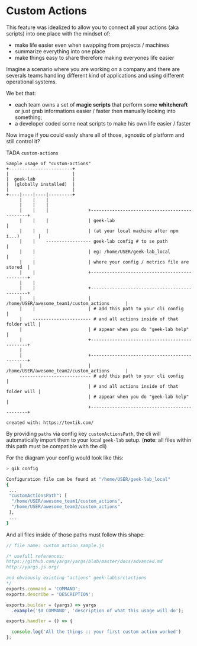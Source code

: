 # Custom Actions

This feature was idealized to allow you to connect all your actions (aka scripts) into one place with the mindset of:
- make life easier even when swapping from projects / machines
- summarize everything into one place
- make things easy to share therefore making everyones life easier

Imagine a scenario where you are working on a company and there are severals teams handling different kind of applications and using different operational systems.

We bet that:
- each team owns a set of **magic scripts** that perform some **whitchcraft** or just grab informations easier / faster then manually looking into something;
- a developer coded some neat scripts to make his own life easier / faster

Now image if you could easly share all of those, agnostic of platform and still control it?

TADA `custom-actions`

```
Sample usage of "custom-actions"
+------------------------+
|                        |
|  geek-lab              |
|  (globally installed)  |
|                        |
+----|----|----|---------+
     |    |    |
     |    |    |
     |    |    |               +----------------------------------------------+
     |    |    |               | geek-lab                                     |
     |    |    |               | (at your local machine after npm i...)       |
     |    |    ----------------- geek-lab config # to se path                 |
     |    |                    | eg: /home/USER/geek-lab_local                |
     |    |                    | where your config / metrics file are stored  |
     |    |                    +----------------------------------------------+
     |    |
     |    |                    +----------------------------------------------+
     |    |                    | /home/USER/awesome_team1/custom_actions      |
     |    |                    | # add this path to your cli config           |
     |    ---------------------- # and all actions inside of that folder will |
     |                         | # appear when you do "geek-lab help"         |
     |                         +----------------------------------------------+
     |
     |                         +----------------------------------------------+
     |                         | /home/USER/awesome_team2/custom_actions      |
     --------------------------- # add this path to your cli config           |
                               | # and all actions inside of that folder will |
                               | # appear when you do "geek-lab help"         |
                               +----------------------------------------------+

created with: https://textik.com/
```

By providing `paths` via config key `customActionsPath`, the cli will automatically import them to your local `geek-lab` setup. (**note**: all files within this path must be compatible with the cli)

For the diagram your config would look like this:
```BASH
> gik config

Configuration file can be found at "/home/USER/geek-lab_local"
{
 ...
 "customActionsPath": [
  "/home/USER/awesome_team1/custom_actions",
  "/home/USER/awesome_team2/custom_actions"
 ],
 ...
}
```

And all files inside of those paths must follow this shape:
```javascript
// file name: custom_action_sample.js

/* usefull references:
https://github.com/yargs/yargs/blob/master/docs/advanced.md
http://yargs.js.org/

and obviously existing "actions" geek-lab\src\actions
*/
exports.command = 'COMMAND';
exports.describe = 'DESCRIPTION';

exports.builder = (yargs) => yargs
  .example('$0 COMMAND', 'description of what this usage will do');

exports.handler = () => {

  console.log('All the things :: your first custom action worked')
};

```
